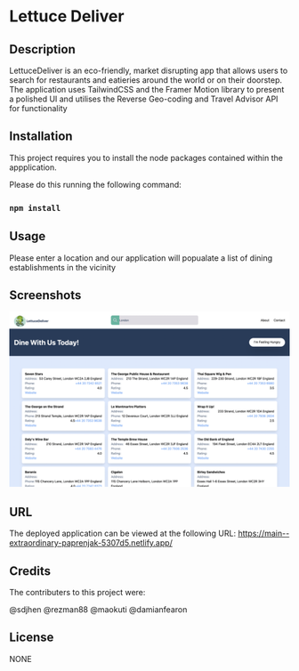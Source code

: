 # Lettuce Deliver

## Description

LettuceDeliver is an eco-friendly, market disrupting app that allows users to search for restaurants and eatieries around the world or on their doorstep. The application uses TailwindCSS and the Framer Motion library to present a polished UI and utilises the Reverse Geo-coding and Travel Advisor API for functionality

## Installation

This project requires you to install the node packages contained within the appplication.

Please do this running the following command:

### `npm install`

## Usage

Please enter a location and our application will popualate a list of dining establishments in the vicinity

## Screenshots

![UI](public/img/ld.png)

## URL

The deployed application can be viewed at the following URL: https://main--extraordinary-paprenjak-5307d5.netlify.app/

## Credits

The contributers to this project were:

@sdjhen
@rezman88
@maokuti
@damianfearon

## License

NONE
